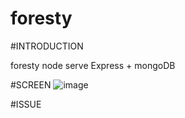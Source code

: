 # foresty

#INTRODUCTION

foresty node serve
Express + mongoDB

#SCREEN
![image](https://user-images.githubusercontent.com/61488937/184534043-fb8e8d86-d6b7-4960-860b-bd74c4a7d56b.png)

#ISSUE
